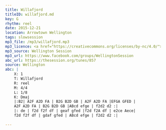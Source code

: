 ```yaml
---
title: Willafjord
titleID: willafjord.md
key: G
rhythm: reel
date: 2015-12-21
location: Arrowtown Wellington
tags: slowsession
mp3_file: /mp3/willafjord.mp3
mp3_licence: <a href="https://creativecommons.org/licenses/by-nc/4.0/">CC-BY-NC-4.0</a>
mp3_source: Wellington Session
mp3_url: https://www.facebook.com/groups/WellingtonSession
abc_url: https://thesession.org/tunes/857
source: Wellington
abc: |
    X: 1
    T: Willafjord
    R: reel
    M: 4/4
    L: 1/8
    K: Dmaj
    |:B2| A2F A2D FA | B2G B2D GB | A2F A2D FA |EFGA GFED |
    A2F A2D FA | B2G B2D GB |ABcd efge | f2d2 d2 :|
    |: de | f2d f2f df | geaf gfed |f2d f2A df | e2ce Aece|
    f2d f2f df | gdaf gfed | ABcd efge | f2d2 d2 :|
    
---
```

